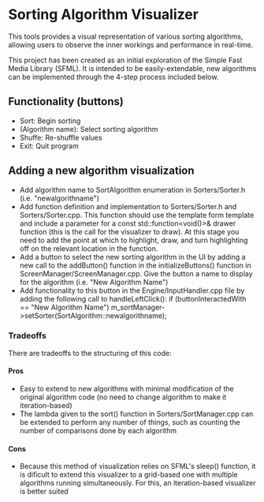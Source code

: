 # Sorting Algorithm Visualizer
This tools provides a visual representation of various sorting algorithms, allowing users to observe the inner workings and performance in real-time.

This project has been created as an initial exploration of the Simple Fast Media Library (SFML). It is intended to be easily-extendable, new algorithms can be implemented through the 4-step process included below.

## Functionality (buttons)
- Sort: Begin sorting
- (Algorithm name): Select sorting algorithm
- Shuffe: Re-shuffle values
- Exit: Quit program

## Adding a new algorithm visualization
- Add algorithm name to SortAlgorithm enumeration in Sorters/Sorter.h (i.e. "newalgorithname")
- Add function definition and implementation to Sorters/Sorter.h and Sorters/Sorter.cpp. This function should use the template form template <typename T> and include a parameter for a const std::function<void()>& drawer function (this is the call for the visualizer to draw). At this stage you need to add the point at which to highlight, draw, and turn highlighting off on the relevant location in the function.
- Add a button to select the new sorting algorithm in the UI by adding a new call to the addButton() function in the initializeButtons() function in ScreenManager/ScreenManager.cpp. Give the button a name to display for the algorithm (i.e. "New Algorithm Name")
- Add functionality to this button in the Engine/InputHandler.cpp file by adding the following call to handleLeftClick():
    if (buttonInteractedWith == "New Algorithm Name") m_sortManager->setSorter(SortAlgorithm::newalgorithname);

### Tradeoffs
There are tradeoffs to the structuring of this code:
#### Pros
- Easy to extend to new algorithms with minimal modification of the original algorithm code (no need to change algorithm to make it iteration-based)
- The lambda given to the sort() function in Sorters/SortManager.cpp can be extended to perform any number of things, such as counting the number of comparisons done by each algorithm
#### Cons
- Because this method of visualization relies on SFML's sleep() function, it is dificult to extend this visualizer to a grid-based one with multiple algorithms running simultaneously. For this, an iteration-based visualizer is better suited
